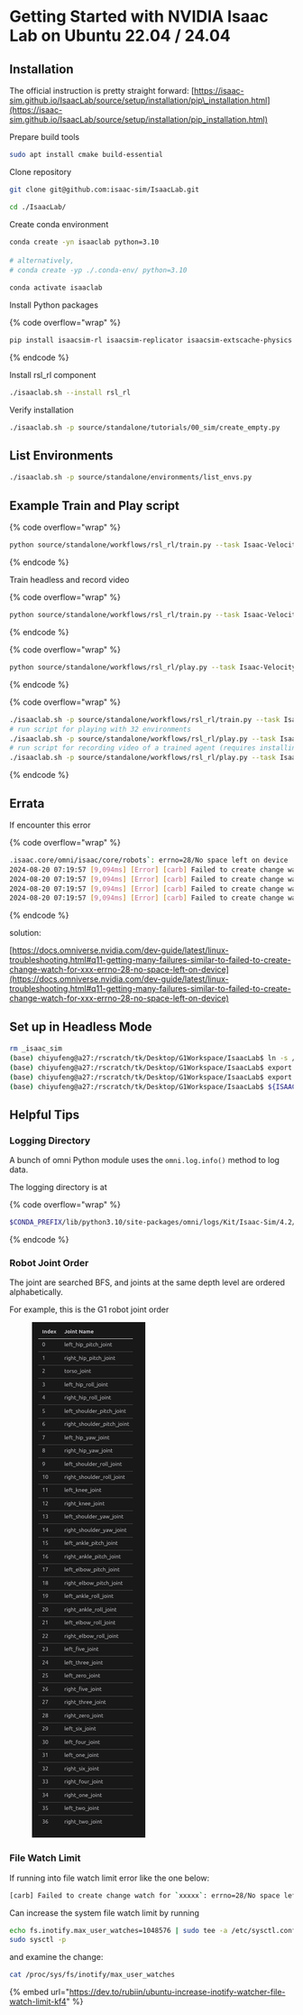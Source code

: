 # Getting Started with NVIDIA Isaac Lab on Ubuntu 22.04 / 24.04



## Installation

The official instruction is pretty straight forward: [https://isaac-sim.github.io/IsaacLab/source/setup/installation/pip\_installation.html](https://isaac-sim.github.io/IsaacLab/source/setup/installation/pip_installation.html)



Prepare build tools

```bash
sudo apt install cmake build-essential
```



Clone repository

```bash
git clone git@github.com:isaac-sim/IsaacLab.git
```

```bash
cd ./IsaacLab/
```



Create conda environment

```bash
conda create -yn isaaclab python=3.10

# alternatively,
# conda create -yp ./.conda-env/ python=3.10
```

```bash
conda activate isaaclab
```



Install Python packages

{% code overflow="wrap" %}
```bash
pip install isaacsim-rl isaacsim-replicator isaacsim-extscache-physics isaacsim-extscache-kit-sdk isaacsim-extscache-kit isaacsim-app --extra-index-url https://pypi.nvidia.com
```
{% endcode %}



Install rsl\_rl component

```bash
./isaaclab.sh --install rsl_rl
```



Verify installation

```bash
./isaaclab.sh -p source/standalone/tutorials/00_sim/create_empty.py
```



## List Environments

```bash
./isaaclab.sh -p source/standalone/environments/list_envs.py
```



## Example Train and Play script

{% code overflow="wrap" %}
```bash
python source/standalone/workflows/rsl_rl/train.py --task Isaac-Velocity-Flat-G1-v0 --run_name example_run
```
{% endcode %}

Train headless and record video

{% code overflow="wrap" %}
```bash
python source/standalone/workflows/rsl_rl/train.py --task Isaac-Velocity-Flat-G1-v0 --video --video_length 100 --video_interval 2000 --headless
```
{% endcode %}





{% code overflow="wrap" %}
```bash
python source/standalone/workflows/rsl_rl/play.py --task Isaac-Velocity-Flat-G1-v0 --num_envs 4
```
{% endcode %}



{% code overflow="wrap" %}
```bash
./isaaclab.sh -p source/standalone/workflows/rsl_rl/train.py --task Isaac-Reach-Franka-v0 --headless
# run script for playing with 32 environments
./isaaclab.sh -p source/standalone/workflows/rsl_rl/play.py --task Isaac-Reach-Franka-v0 --num_envs 32 --load_run run_folder_name --checkpoint model.pt
# run script for recording video of a trained agent (requires installing `ffmpeg`)
./isaaclab.sh -p source/standalone/workflows/rsl_rl/play.py --task Isaac-Reach-Franka-v0 --headless --video --video_length 200
```
{% endcode %}





## Errata

If encounter this error

{% code overflow="wrap" %}
```bash
.isaac.core/omni/isaac/core/robots`: errno=28/No space left on device
2024-08-20 07:19:57 [9,094ms] [Error] [carb] Failed to create change watch for `/home/tk/Desktop/IsaacLab/.conda-env/lib/python3.10/site-packages/isaacsim/exts/omni.isaac.core/omni/isaac/core/simulation_context`: errno=28/No space left on device
2024-08-20 07:19:57 [9,094ms] [Error] [carb] Failed to create change watch for `/home/tk/Desktop/IsaacLab/.conda-env/lib/python3.10/site-packages/isaacsim/exts/omni.isaac.core/omni/isaac/core/objects`: errno=28/No space left on device
2024-08-20 07:19:57 [9,094ms] [Error] [carb] Failed to create change watch for `/home/tk/Desktop/IsaacLab/.conda-env/lib/python3.10/site-packages/isaacsim/exts/omni.isaac.core/omni/isaac/core/scenes`: errno=28/No space left on device
2024-08-20 07:19:57 [9,094ms] [Error] [carb] Failed to create change watch for `/home/tk/Desktop/IsaacLab/.conda-env/lib/python3.10/site-packages/isaacsim/exts/omni.isaac.core/omni/isaac/core/world`: errno=28/No space left on device
```
{% endcode %}



solution:&#x20;

[https://docs.omniverse.nvidia.com/dev-guide/latest/linux-troubleshooting.html#q11-getting-many-failures-similar-to-failed-to-create-change-watch-for-xxx-errno-28-no-space-left-on-device](https://docs.omniverse.nvidia.com/dev-guide/latest/linux-troubleshooting.html#q11-getting-many-failures-similar-to-failed-to-create-change-watch-for-xxx-errno-28-no-space-left-on-device)



## Set up in Headless Mode



```bash
rm _isaac_sim
(base) chiyufeng@a27:/rscratch/tk/Desktop/G1Workspace/IsaacLab$ ln -s /rscratch/tk/Documents/isaac-sim-4.1.0 _isaac_sim
(base) chiyufeng@a27:/rscratch/tk/Desktop/G1Workspace/IsaacLab$ export ISAACSIM_PATH="/rscratch/tk/Documents/isaac-sim-4.1.0"
(base) chiyufeng@a27:/rscratch/tk/Desktop/G1Workspace/IsaacLab$ export ISAACSIM_PYTHON_EXE="${ISAACSIM_PATH}/python.sh"
(base) chiyufeng@a27:/rscratch/tk/Desktop/G1Workspace/IsaacLab$ ${ISAACSIM_PYTHON_EXE} -c "print('Isaac Sim configuration is now complete.')"
```







## Helpful Tips

### Logging Directory

A bunch of omni Python module uses the `omni.log.info()` method to log data.

The logging directory is at

{% code overflow="wrap" %}
```bash
$CONDA_PREFIX/lib/python3.10/site-packages/omni/logs/Kit/Isaac-Sim/4.2/
```
{% endcode %}



### Robot Joint Order

The joint are searched BFS, and joints at the same depth level are ordered alphabetically.

For example, this is the G1 robot joint order

<figure><img src="../../.gitbook/assets/image (242).png" alt=""><figcaption></figcaption></figure>

### File Watch Limit

If running into file watch limit error like the one below:

```bash
[carb] Failed to create change watch for `xxxxx`: errno=28/No space left on device
```



Can increase the system file watch limit by running

```bash
echo fs.inotify.max_user_watches=1048576 | sudo tee -a /etc/sysctl.conf
sudo sysctl -p
```



and examine the change:

```bash
cat /proc/sys/fs/inotify/max_user_watches
```



{% embed url="https://dev.to/rubiin/ubuntu-increase-inotify-watcher-file-watch-limit-kf4" %}

